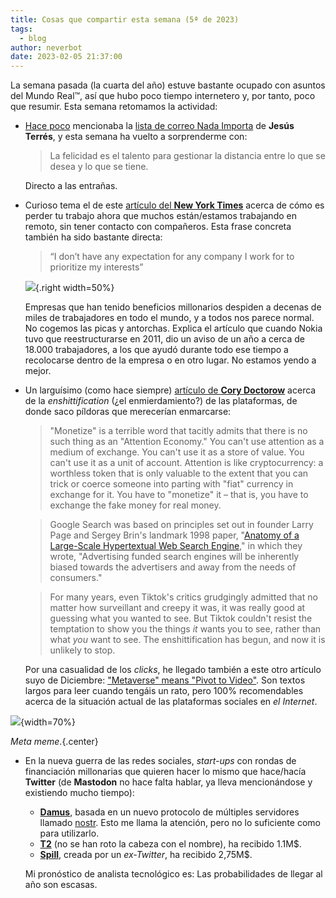 ```yaml
---
title: Cosas que compartir esta semana (5ª de 2023)
tags:
  - blog
author: neverbot
date: 2023-02-05 21:37:00
---
```



La semana pasada (la cuarta del año) estuve bastante ocupado con asuntos del Mundo Real™, así que hubo poco tiempo internetero y, por tanto, poco que resumir. Esta semana retomamos la actividad:

- [Hace poco](/nada-importa/) mencionaba la [lista de correo Nada Importa](https://nadaimporta.substack.com/) de **Jesús Terrés**, y esta semana ha vuelto a sorprenderme con:

  > La felicidad es el talento para gestionar la distancia entre lo que se desea y lo que se tiene.

  Directo a las entrañas.

- Curioso tema el de este [artículo del **New York Times**](https://www.nytimes.com/2023/01/25/business/layoffs-remote-work.html) acerca de cómo es perder tu trabajo ahora que muchos están/estamos trabajando en remoto, sin tener contacto con compañeros. Esta frase concreta también ha sido bastante directa: 

  > “I don’t have any expectation for any company I work for to prioritize my interests”

  [![](./cosas-que-compartir-esta-semana-5ª-de-2023/worse-vs-worst.png)](https://owlcation.com/humanities/worse-vs-worst){.right width=50%}
  
  Empresas que han tenido beneficios millonarios despiden a decenas de miles de trabajadores en todo el mundo, y a todos nos parece normal. No cogemos las picas y antorchas. Explica el artículo que cuando Nokia tuvo que reestructurarse en 2011, dio un aviso de un año a cerca de 18.000 trabajadores, a los que ayudó durante todo ese tiempo a recolocarse dentro de la empresa o en otro lugar. No estamos yendo a mejor.

- Un larguísimo (como hace siempre) [artículo de **Cory Doctorow**](https://pluralistic.net/2023/01/21/potemkin-ai/#hey-guys) acerca de la *enshittification* (¿el enmierdamiento?) de las plataformas, de donde saco píldoras que merecerían enmarcarse:

  > "Monetize" is a terrible word that tacitly admits that there is no such thing as an "Attention Economy." You can't use attention as a medium of exchange. You can't use it as a store of value. You can't use it as a unit of account. Attention is like cryptocurrency: a worthless token that is only valuable to the extent that you can trick or coerce someone into parting with "fiat" currency in exchange for it. You have to "monetize" it – that is, you have to exchange the fake money for real money.
  
  > Google Search was based on principles set out in founder Larry Page and Sergey Brin's landmark 1998 paper, "[Anatomy of a Large-Scale Hypertextual Web Search Engine](http://ilpubs.stanford.edu:8090/361/)," in which they wrote, "Advertising funded search engines will be inherently biased towards the advertisers and away from the needs of consumers."
  
  > For many years, even Tiktok's critics grudgingly admitted that no matter how surveillant and creepy it was, it was really good at guessing what you wanted to see. But Tiktok couldn't resist the temptation to show you the things *it* wants you to see, rather than what *you* want to see. The enshittification has begun, and now it is unlikely to stop.
  
  Por una casualidad de los *clicks*, he llegado también a este otro artículo suyo de Diciembre: ["Metaverse" means "Pivot to Video"](https://doctorow.medium.com/metaverse-means-pivot-to-video-adbe09319038). Son textos largos para leer cuando tengáis un rato, pero 100% recomendables acerca de la situación actual de las plataformas sociales en *el Internet*. 

![](./cosas-que-compartir-esta-semana-5ª-de-2023/4ui2ocqoqcw71.jpg){width=70%}

*Meta meme*.{.center}

- En la nueva guerra de las redes sociales, *start-ups* con rondas de financiación millonarias que quieren hacer lo mismo que hace/hacía **Twitter** (de **Mastodon** no hace falta hablar, ya lleva mencionándose y existiendo mucho tiempo):
  - [**Damus**](https://damus.io/), basada en un nuevo protocolo de múltiples servidores llamado [nostr](https://nostr.com/). Esto me llama la atención, pero no lo suficiente como para utilizarlo.
  - [**T2**](https://t2.social/) (no se han roto la cabeza con el nombre), ha recibido 1.1M$.
  - [**Spill**](https://www.spill-app.com/), creada por un *ex-Twitter*, ha recibido 2,75M$.
  
  Mi pronóstico de analista tecnológico es: Las probabilidades de llegar al año son escasas.

